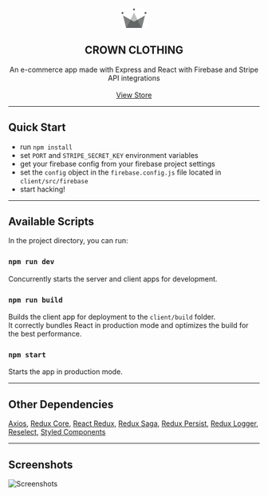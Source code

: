 <br />
<p align="center">
    <a href="https://royal-clothing.herokuapp.com/" target="_blank">
        <img src="https://raw.githubusercontent.com/alevfalse/crown-clothing/master/client/src/assets/crown.png" alt="crown" />
    </a><br/>
</p>
<h2 align="center">CROWN CLOTHING</h1>
<p align="center">
    An e-commerce app made with Express and React with Firebase and Stripe API integrations
    <br/>
    <br/>
    <a  class="store-link" href="https://royal-clothing.herokuapp.com/" target="_blank">
        View Store
    </a>
</p>

--- 

## Quick Start

- run `npm install`
- set `PORT` and `STRIPE_SECRET_KEY` environment variables
- get your firebase config from your firebase project settings
- set the `config` object in the `firebase.config.js` file located in `client/src/firebase`
- start hacking!

--- 

## Available Scripts

In the project directory, you can run:

### `npm run dev`

Concurrently starts the server and client apps for development.

### `npm run build`

Builds the client app for deployment to the `client/build` folder.<br />
It correctly bundles React in production mode and optimizes the build for the best performance.

### `npm start`

Starts the app in production mode.<br />

---

## Other Dependencies

[Axios](https://github.com/axios/axios), [Redux Core](https://github.com/reduxjs/redux), [React Redux](https://github.com/reduxjs/react-redux), [Redux Saga](https://github.com/redux-saga/redux-saga), [Redux Persist](https://github.com/rt2zz/redux-persist), [Redux Logger](https://github.com/LogRocket/redux-logger), [Reselect](https://github.com/reduxjs/reselect), [Styled Components](https://styled-components.com/)

--- 

## Screenshots

![Screenshots](https://i.imgur.com/tQ9YLUj.png)
